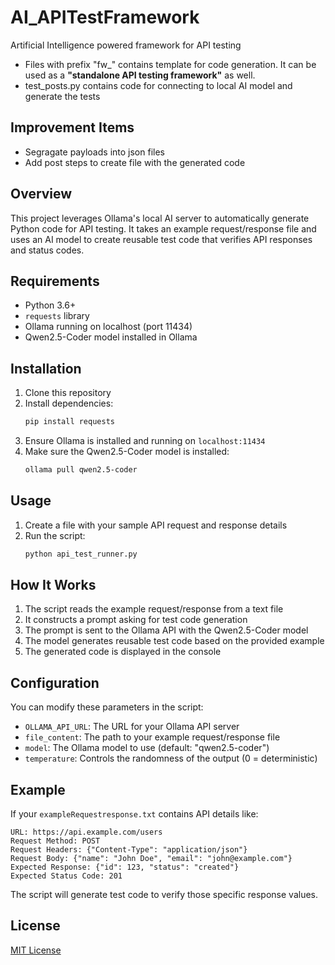 # AI_APITestFramework
Artificial Intelligence powered framework for API testing

- Files with prefix "fw_" contains template for code generation. It can be used as a **"standalone API testing framework"** as well.
- test_posts.py contains code for connecting to local AI model and generate the tests

## Improvement Items
- Segragate payloads into json files
- Add post steps to create file with the generated code

## Overview

This project leverages Ollama's local AI server to automatically generate Python code for API testing. It takes an example request/response file and uses an AI model to create reusable test code that verifies API responses and status codes.

## Requirements

- Python 3.6+
- `requests` library
- Ollama running on localhost (port 11434)
- Qwen2.5-Coder model installed in Ollama

## Installation

1. Clone this repository
2. Install dependencies:
   ```bash
   pip install requests
   ```
3. Ensure Ollama is installed and running on `localhost:11434`
4. Make sure the Qwen2.5-Coder model is installed:
   ```bash
   ollama pull qwen2.5-coder
   ```

## Usage

1. Create a file with your sample API request and response details
2. Run the script:
   ```bash
   python api_test_runner.py
   ```

## How It Works

1. The script reads the example request/response from a text file
2. It constructs a prompt asking for test code generation
3. The prompt is sent to the Ollama API with the Qwen2.5-Coder model
4. The model generates reusable test code based on the provided example
5. The generated code is displayed in the console

## Configuration

You can modify these parameters in the script:
- `OLLAMA_API_URL`: The URL for your Ollama API server
- `file_content`: The path to your example request/response file
- `model`: The Ollama model to use (default: "qwen2.5-coder")
- `temperature`: Controls the randomness of the output (0 = deterministic)

## Example

If your `exampleRequestresponse.txt` contains API details like:

```
URL: https://api.example.com/users
Request Method: POST
Request Headers: {"Content-Type": "application/json"}
Request Body: {"name": "John Doe", "email": "john@example.com"}
Expected Response: {"id": 123, "status": "created"}
Expected Status Code: 201
```

The script will generate test code to verify those specific response values.

## License

[MIT License](LICENSE)
